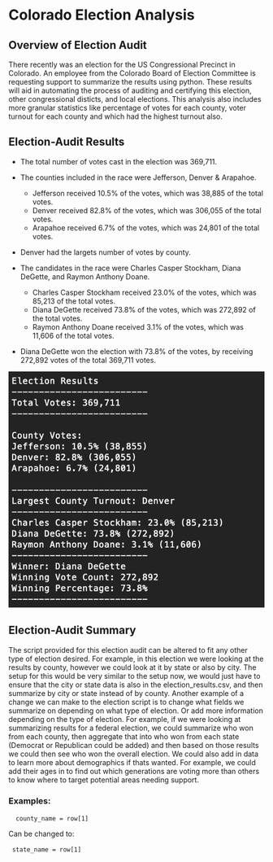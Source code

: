 # Colorado Election Analysis 

## Overview of Election Audit

There recently was an election for the US Congressional Precinct in Colorado. An employee from the Colorado Board of Election Committee is requesting support to summarize the results using python. These results will aid in automating the process of auditing and certifying this election, other congressional disticts, and local elections. This analysis also includes more granular statistics like percentage of votes for each county, voter turnout for each county and which had the highest turnout also. 

## Election-Audit Results

- The total number of votes cast in the election was 369,711.

- The counties included in the race were Jefferson, Denver & Arapahoe.
  - Jefferson received 10.5% of the votes, which was 38,885 of the total votes.
  - Denver received 82.8% of the votes, which was 306,055 of the total votes.
  - Arapahoe received 6.7% of the votes, which was 24,801 of the total votes.
  
- Denver had the largets number of votes by county.

- The candidates in the race were Charles Casper Stockham, Diana DeGette, and Raymon Anthony Doane.
  - Charles Casper Stockham received 23.0% of the votes, which was 85,213 of the total votes.
  - Diana DeGette received 73.8% of the votes, which was 272,892 of the total votes.
  - Raymon Anthony Doane received 3.1% of the votes, which was 11,606 of the total votes.
 
- Diana DeGette won the election with 73.8% of the votes, by receiving 272,892 votes of the total 369,711 votes. 

![image_name](Resources/Election_Analysis_Summary_Results.png)

## Election-Audit Summary

The script provided for this election audit can be altered to fit any other type of election desired. For example, in this election we were looking at the results by county, however we could look at it by state or also by city. The setup for this would be very similar to the setup now, we would just have to ensure that the city or state data is also in the election_results.csv, and then summarize by city or state instead of by county. Another example of a change we can make to the election script is to change what fields we summarize on depending on what type of election. Or add more information depending on the type of election. For example, if we were looking at summarizing results for a federal election, we could summarize who won from each county, then aggregate that into who won from each state (Democrat or Republican could be added) and then based on those results we could then see who won the overall election. We could also add in data to learn more about demographics if thats wanted. For example, we could add their ages in to find out which generations are voting more than others to know where to target potential areas needing support. 

### Examples:
  ```
    county_name = row[1]
```
Can be changed to:
   ```
    state_name = row[1]
```
  
